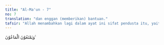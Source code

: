 ```yaml
---
title: "Al-Ma'un - 7"
no: 7
translation: "dan enggan (memberikan) bantuan."
tafsir: "Allah menambahkan lagi dalam ayat ini sifat pendusta itu, yaitu mereka tidak mau memberikan barang-barang yang diperlukan oleh orang-orang yang membutuhkannya, sedang barang itu tak pantas ditahan, seperti periuk, kapuk, cangkul, dan lain-lain. \n\nKeadaan orang yang membesarkan agama berbeda dengan keadaan orang yang mendustakan agama, karena yang pertama tampak dalam tata hidupnya yang jujur, adil, kasih sayang, pemurah, dan lain-lain. Sedangkan sifat pendusta agama ialah ria, curang, aniaya, takabur, kikir, memandang rendah orang lain, tidak mementingkan yang lain kecuali dirinya sendiri, bangga dengan harta dan kedudukan, serta tidak mau mengeluarkan sebahagian dari hartanya, baik untuk keperluan perseorangan maupun untuk masyarakat."
---
```


وَيَمْنَعُوْنَ الْمَاعُوْنَ ࣖ
